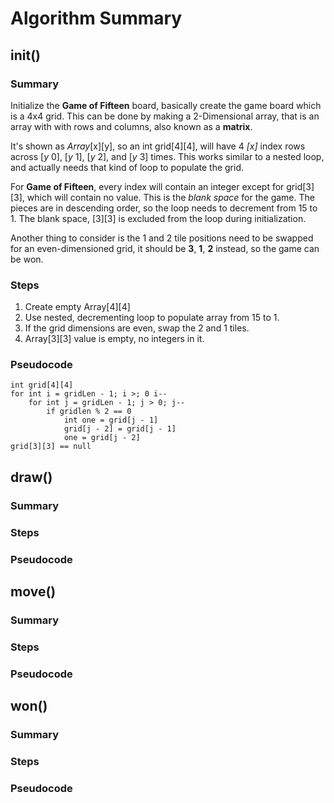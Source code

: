 # Algorithm Summary

## init()

### Summary
Initialize the **Game of Fifteen** board, basically create the game board which is a 4x4 grid. This can be done by making a 2-Dimensional array, that is an array with with rows and columns, also known as a **matrix**.

It's shown as *Array*[x][y], so an int grid[4][4], will have 4 *[x]* index rows across [*y* 0], [*y* 1], [*y* 2], and [*y* 3] times. This works similar to a nested loop, and actually needs that kind of loop to populate the grid.

For **Game of Fifteen**, every index will contain an integer except for grid[3][3], which will contain no value. This is the *blank space* for the game. The pieces are in descending order, so the loop needs to decrement from 15 to 1. The blank space, [3][3] is excluded from the loop during initialization.

Another thing to consider is the 1 and 2 tile positions need to be swapped for an even-dimensioned grid, it should be **3**, **1**, **2** instead, so the game can be won. 

### Steps

1. Create empty Array[4][4]  
2. Use nested, decrementing loop to populate array from 15 to 1.  
3. If the grid dimensions are even, swap the 2 and 1 tiles.  
4. Array[3][3] value is empty, no integers in it.

### Pseudocode
    int grid[4][4]
	for int i = gridLen - 1; i >; 0 i--
		for int j = gridLen - 1; j > 0; j--
			if gridlen % 2 == 0
				int one = grid[j - 1]
				grid[j - 2] = grid[j - 1]
				one = grid[j - 2]
	grid[3][3] == null
	

## draw()

### Summary

### Steps

### Pseudocode


## move()

### Summary

### Steps

### Pseudocode


## won()

### Summary

### Steps

### Pseudocode